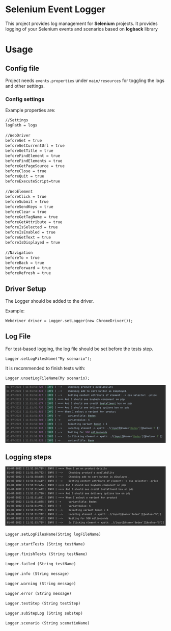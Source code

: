 # Selenium Event Logger
This project provides log management for **Selenium** projects. It provides logging of your Selenium events and scenarios based on **logback** library

# Usage

## Config file 
Project needs `events.properties` under `main/resources` for toggling the logs and other settings.

### Config settings

Example properties are: 

```
//Settings
logPath = logs

//WebDriver
beforeGet = true
beforeGetCurrentUrl = true
beforeGetTitle = true
beforeFindElement = true
beforeFindElements = true
beforeGetPageSource = true
beforeClose = true
beforeQuit = true
beforeExecuteScript=true

//WebElement
beforeClick = true
beforeSubmit = true
beforeSendKeys = true
beforeClear = true
beforeGetTagName = true
beforeGetAttribute = true
beforeIsSelected = true
beforeIsEnabled = true
beforeGetText = true
beforeIsDisplayed = true

//Navigation
beforeTo = true
beforeBack = true
beforeForward = true
beforeRefresh = true
```

## Driver Setup
The Logger should be added to the driver.

Example: 

```
Webdriver driver = Logger.setLogger(new ChromeDriver());
```

## Log File

For test-based logging, the log file should be set before the tests step.

```
Logger.setLogFilesName("My scenario");
```

It is recommended to finish tests with:

```
Logger.unsetLogFileName(My scenario);
```

![img.png](images/refactor.png)

## Logging steps
![img.png](images/consoleLogging.png)

`Logger.setLogFilesName(String logFileName)`

`Logger.startTests (String testName)`

`Logger.finishTests (String testName)` 

`Logger.failed (String testName)` 

`Logger.info (String message)` 

`Logger.warning (String message)` 

`Logger.error (String message)` 

`Logger.testStep (String testStep)` 

`Logger.subStepLog (String substep)` 

`Logger.scenario (String scenatioName)` 

